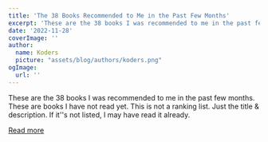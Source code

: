 ```yaml
---
title: 'The 38 Books Recommended to Me in the Past Few Months'
excerpt: 'These are the 38 books I was recommended to me in the past few months. These are books I have not read yet. This is not a ranking list. Just the title & description. If it''s not listed, I may have read it already. '
date: '2022-11-28'
coverImage: ''
author:
  name: Koders
  picture: "assets/blog/authors/koders.png"
ogImage:
  url: ''
---
```


These are the 38 books I was recommended to me in the past few months. These are books I have not read yet. This is not a ranking list. Just the title & description. If it''s not listed, I may have read it already. 

[Read more](https://dev.to/rockykev/the-38-books-recommended-to-me-in-the-past-few-months-1d35)
